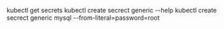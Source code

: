
kubectl get secrets
kubectl create secrect generic --help
 kubectl create secrect generic mysql --from-literal=password=root